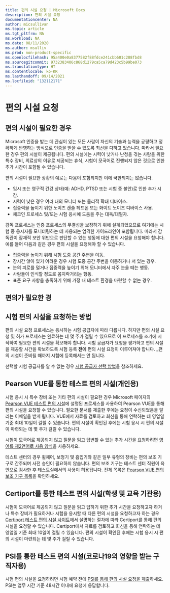 ```yaml
---
title: 편의 시설 요청 | Microsoft Docs
description: 편의 시설 요청
documentationcenter: NA
author: micsullivan
ms.topic: article
ms.tgt_pltfrm: NA
ms.workload: NA
ms.date: 08/11/2020
ms.author: msulliv
ms.prod: non-product-specific
ms.openlocfilehash: 95a400e0a8377582f88fdce241cbb601c288fbd8
ms.sourcegitcommit: 9732383406c868d1279ca5ca79d423c5b99be073
ms.translationtype: HT
ms.contentlocale: ko-KR
ms.lasthandoff: 09/14/2021
ms.locfileid: "132112171"
---
```

# <a name="request-accommodations"></a>편의 시설 요청

## <a name="when-an-accommodation-is-needed"></a>편의 시설이 필요한 경우

Microsoft 인증을 받는 데 관심이 있는 모든 사람이 자신의 기술과 능력을 공평하고 정확하게 반영하는 방식으로 인증을 받을 수 있도록 최선을 다하고 있습니다. 따라서 필요한 경우 편의 시설이 제공됩니다. 편의 시설에는 시력이 낮거나 난청을 겪는 사람을 위한 특수 장비, 의료상의 이유로 제공되는 휴식, 시험이 모국어로 진행되지 않은 것으로 인한 추가 시간이 포함될 수 있습니다.

편의 시설이 필요한 상황의 예로는 다음이 포함되지만 이에 국한되지는 않습니다.

- 임시 또는 영구적 건강 상태(예: ADHD, PTSD 또는 시험 중 불안)로 인한 추가 시간.
- 시력이 낮은 경우 여러 대의 모니터 또는 물리적 확대 디바이스.
- 집중력을 높이기 위한 노이즈 캔슬 헤드폰 또는 화이트 노이즈 디바이스 사용.
- 체크인 프로세스 및/또는 시험 응시에 도움을 주는 대독/대필자.

감독 프로세스는 인증 프로세스의 무결성을 보장하기 위해 설계되었으므로 여기에는 시험 중 응시자를 모니터링하는 데 사용되는 엄격한 가이드라인이 포함됩니다. 따라서 감독관이 잠재적 보안 위반으로 판단할 수 있는 행동에 대한 편의 시설을 요청해야 합니다. 예를 들어 다음과 같은 경우 편의 시설을 요청해야 할 수 있습니다.

- 집중력을 높이기 위해 시험 도중 공간 주변을 이동.
- 장시간 앉아 있기 어려운 경우 시험 도중 공간 주변을 이동하거나 서 있는 경우.
- 눈의 피로를 덜거나 집중력을 높이기 위해 모니터에서 자주 눈을 떼는 행동.
- 사람들이 인식할 정도로 꼼지락거리는 행동.
- 표준 요구 사항을 충족하기 위해 가정 내 테스트 환경을 마련할 수 없는 경우.

## 편의가 필요한 경

## <a name="how-to-request-exam-accommodations"></a>시험 편의 시설을 요청하는 방법

편의 시설 요청 프로세스는 응시하는 시험 공급자에 따라 다릅니다. 하지만 편의 시설 요청 및 허가 프로세스는 완료하는 데 몇 주가 걸릴 수 있으므로 이 프로세스를 조기에 시작하여 필요한 편의 시설을 확보해야 합니다. 시험 공급자가 요청을 평가하고 편의 시설을 제공할 시간을 확보하도록 시험 등록 **전에** 편의 시설 요청이 이루어져야 합니다. _편의 시설이 준비될 때까지 시험에 등록해서는 안 됩니다.

선택할 시험 공급자를 알 수 없는 경우 [시험 공급자 선택 방법](/learn/certifications/register-schedule-exam#how-to-choose-an-exam-delivery-provider)을 참조하세요.

## <a name="testing-accommodations-with-pearson-vue-for-individuals"></a>Pearson VUE를 통한 테스트 편의 시설(개인용)

시험 응시 시 특수 장비 또는 기타 편의 시설이 필요한 경우 Microsoft 페이지의 [Pearson VUE 테스트 편의 시설](https://www.pearsonvue.com/accommodations/pv_review.asp?clientName=Microsoft)에 설명된 프로세스를 사용하여 Pearson VUE를 통해 편의 시설을 요청할 수 있습니다. 필요한 문서를 제출한 후에는 요청이 수신되었음을 알리는 이메일을 받게 됩니다. VUE에서 자료를 검토하고 회신을 통해 연락하는 데 영업일 기준 최대 10일이 걸릴 수 있습니다. 편의 시설이 확인된 후에는 시험 응시 시 편의 시설이 마련되는 데 몇 주가 걸릴 수 있습니다.

시험이 모국어로 제공되지 않고 질문을 읽고 답변할 수 있는 추가 시간을 요청하려면 [영어를 제2언어로 사용 양식](https://home.pearsonvue.com/Clients/Microsoft/esl_form_pearson.aspx)을 사용하세요.

테스트 센터의 경우 휠체어, 보청기 및 흡입기와 같은 일부 유형의 장비는 편의 보조 기구로 간주되며 사전 승인이 필요하지 않습니다. 편의 보조 기구는 테스트 센터 직원이 육안으로 검사한 후 테스트실에서의 사용이 허용됩니다. 전체 목록은 [Pearson VUE 편의 보조 기구 목록](https://home.pearsonvue.com/Test-takers/Accommodations/Pearson-VUE-Comfort-Aid-List-PDF.aspx)을 확인하세요.

## <a name="testing-accommodations-with-certiport-for-students-and-academic-institutions"></a>Certiport를 통한 테스트 편의 시설(학생 및 교육 기관용)

시험이 모국어로 제공되지 않고 질문을 읽고 답하기 위한 추가 시간을 요청하고자 하거나 특수 장비가 필요하거나 시험을 응시할 때 다른 편의 시설을 요청하고자 하는 경우 [Certiport 테스트 편의 시설 사이트](https://certiport.pearsonvue.com/Educator-resources/Exam-policies/Accommodations)에서 설명하는 절차에 따라 Certiport를 통해 편의 시설을 요청할 수 있습니다. Certiport에서 자료를 검토하고 회신을 통해 연락하는 데 영업일 기준 최대 10일이 걸릴 수 있습니다. 편의 시설이 확인된 후에는 시험 응시 시 편의 시설이 마련되는 데 몇 주가 걸릴 수 있습니다.

## <a name="testing-accommodations-with-psi-for-job-seekers-affected-by-covid-19"></a>PSI를 통한 테스트 편의 시설(코로나19의 영향을 받는 구직자용)

시험 편의 시설을 요청하려면 시험 예약 전에 [PSI를 통해 편의 시설 요청을 제출](https://psi-cdexp.zendesk.com/hc/en-us/requests/new?ticket_form_id=360000150872)하세요. PSI는 업무 시간 기준 48시간 이내에 요청에 응답합니다.